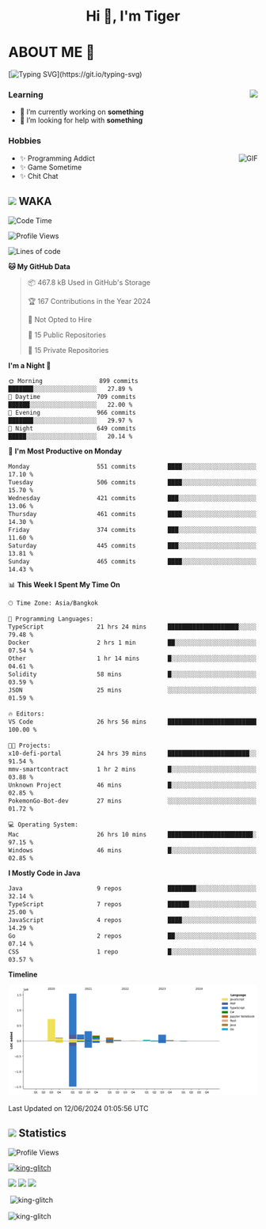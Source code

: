 <h1 align="center">Hi 👋, I'm Tiger</h1>




# ABOUT ME 💬

[![Typing SVG](https://readme-typing-svg.herokuapp.com?color=22F771&vCenter=true&lines=A+perssionate+developer+from+nowhere.)](https://git.io/typing-svg)

<div>
 <img align="right" src="https://spotify-github-profile.vercel.app/api/view?uid=12129734423&cover_image=false&theme=default&bar_color=22d016&bar_color_cover=true" />
 <h3>Learning</h3>
 
 <ul>
  <li>🔭 I’m currently working on <b>something</b></li>
  <li>🤝 I’m looking for help with <b>something</b></li>
 </ul>
 
</div>
<div>
 <h3>Hobbies</h3>
 <img align="right" height="475px"  alt="GIF" src="https://i.pinimg.com/originals/1f/b7/db/1fb7dbee557e5ed509f7517da8a84d58.gif" />
 <ul>
  <li>✨ Programming Addict</li>
  <li>✨ Game Sometime</li>
  <li>✨ Chit Chat</li>
 </ul>
 
</div>



## <img height="40" src="https://raw.githubusercontent.com/innng/innng/master/assets/kyubey.gif"/> WAKA

<!--START_SECTION:waka-->
![Code Time](http://img.shields.io/badge/Code%20Time-1%2C949%20hrs%2010%20mins-blue)

![Profile Views](http://img.shields.io/badge/Profile%20Views-8-blue)

![Lines of code](https://img.shields.io/badge/From%20Hello%20World%20I%27ve%20Written-3.4%20million%20lines%20of%20code-blue)

**🐱 My GitHub Data** 

> 📦 467.8 kB Used in GitHub's Storage 
 > 
> 🏆 167 Contributions in the Year 2024
 > 
> 🚫 Not Opted to Hire
 > 
> 📜 15 Public Repositories 
 > 
> 🔑 15 Private Repositories 
 > 
**I'm a Night 🦉** 

```text
🌞 Morning                899 commits         ███████░░░░░░░░░░░░░░░░░░   27.89 % 
🌆 Daytime                709 commits         ██████░░░░░░░░░░░░░░░░░░░   22.00 % 
🌃 Evening                966 commits         ███████░░░░░░░░░░░░░░░░░░   29.97 % 
🌙 Night                  649 commits         █████░░░░░░░░░░░░░░░░░░░░   20.14 % 
```
📅 **I'm Most Productive on Monday** 

```text
Monday                   551 commits         ████░░░░░░░░░░░░░░░░░░░░░   17.10 % 
Tuesday                  506 commits         ████░░░░░░░░░░░░░░░░░░░░░   15.70 % 
Wednesday                421 commits         ███░░░░░░░░░░░░░░░░░░░░░░   13.06 % 
Thursday                 461 commits         ████░░░░░░░░░░░░░░░░░░░░░   14.30 % 
Friday                   374 commits         ███░░░░░░░░░░░░░░░░░░░░░░   11.60 % 
Saturday                 445 commits         ███░░░░░░░░░░░░░░░░░░░░░░   13.81 % 
Sunday                   465 commits         ████░░░░░░░░░░░░░░░░░░░░░   14.43 % 
```


📊 **This Week I Spent My Time On** 

```text
🕑︎ Time Zone: Asia/Bangkok

💬 Programming Languages: 
TypeScript               21 hrs 24 mins      ████████████████████░░░░░   79.48 % 
Docker                   2 hrs 1 min         ██░░░░░░░░░░░░░░░░░░░░░░░   07.54 % 
Other                    1 hr 14 mins        █░░░░░░░░░░░░░░░░░░░░░░░░   04.61 % 
Solidity                 58 mins             █░░░░░░░░░░░░░░░░░░░░░░░░   03.59 % 
JSON                     25 mins             ░░░░░░░░░░░░░░░░░░░░░░░░░   01.59 % 

🔥 Editors: 
VS Code                  26 hrs 56 mins      █████████████████████████   100.00 % 

🐱‍💻 Projects: 
x10-defi-portal          24 hrs 39 mins      ███████████████████████░░   91.54 % 
mmv-smartcontract        1 hr 2 mins         █░░░░░░░░░░░░░░░░░░░░░░░░   03.88 % 
Unknown Project          46 mins             █░░░░░░░░░░░░░░░░░░░░░░░░   02.85 % 
PokemonGo-Bot-dev        27 mins             ░░░░░░░░░░░░░░░░░░░░░░░░░   01.72 % 

💻 Operating System: 
Mac                      26 hrs 10 mins      ████████████████████████░   97.15 % 
Windows                  46 mins             █░░░░░░░░░░░░░░░░░░░░░░░░   02.85 % 
```

**I Mostly Code in Java** 

```text
Java                     9 repos             ████████░░░░░░░░░░░░░░░░░   32.14 % 
TypeScript               7 repos             ██████░░░░░░░░░░░░░░░░░░░   25.00 % 
JavaScript               4 repos             ████░░░░░░░░░░░░░░░░░░░░░   14.29 % 
Go                       2 repos             ██░░░░░░░░░░░░░░░░░░░░░░░   07.14 % 
CSS                      1 repo              █░░░░░░░░░░░░░░░░░░░░░░░░   03.57 % 
```



**Timeline**

![Lines of Code chart](https://raw.githubusercontent.com/king-glitch/king-glitch/main/assets/bar_graph.png)


 Last Updated on 12/06/2024 01:05:56 UTC
<!--END_SECTION:waka-->
## <img height="40" src="https://raw.githubusercontent.com/innng/innng/master/assets/kyubey.gif"/> Statistics
![Profile Views](https://komarev.com/ghpvc/?username=king-glitch)  

<p align="left"> 
 <a href="https://github.com/ryo-ma/github-profile-trophy">
  <img src="https://github-profile-trophy.vercel.app/?username=king-glitch&theme=dracula" alt="king-glitch" />
 </a> </p>

![](https://github-profile-summary-cards.vercel.app/api/cards/profile-details?username=king-glitch&theme=dracula)
![](https://github-profile-summary-cards.vercel.app/api/cards/stats?username=king-glitch&theme=dracula) 
![](https://github-profile-summary-cards.vercel.app/api/cards/productive-time?username=king-glitch&theme=dracula)


<p>&nbsp;<img align="center" src="https://github-readme-stats.vercel.app/api?username=king-glitch&theme=dracula" alt="king-glitch" /></p>

<p><img align="center" src="https://github-readme-streak-stats.herokuapp.com/?user=king-glitch&theme=dracula" alt="king-glitch" /></p>
